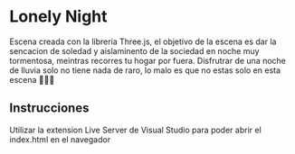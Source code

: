 # Lonely Night

Escena creada con la libreria Three.js, el objetivo de la escena es dar la sencacion de soledad y aislaminento de la sociedad en noche muy tormentosa, meintras recorres tu hogar por fuera. Disfrutrar de una noche de lluvia solo no tiene nada de raro, lo malo es que no estas solo en esta escena 🎃🎃🎃

## Instrucciones
Utilizar la extension Live Server de Visual Studio para poder abrir el index.html en el navegador

